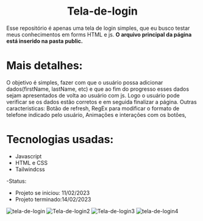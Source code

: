 <h1 align='center'>Tela-de-login</h1>

Esse repositório é apenas uma tela de login simples, que eu busco testar meus conhecimentos em forms HTML e js.
<b>O arquivo principal da página está inserido na pasta public.</b>

# Mais detalhes:
O objetivo é simples, fazer com que o usuário possa adicionar dados(firstName, lastName, etc) e que ao fim do progresso esses dados sejam apresentados de volta ao usuário com js. Logo o usuário pode verificar se os dados estão corretos e em seguida finalizar a página.
Outras caracteristicas:
 Botão de refresh,
 RegEx para modificar o formato de telefone indicado pelo usuário,
 Animações e interações com os botões,

# Tecnologias usadas:
<ul>
<li>Javascript</li>
<li>HTML e CSS</li>
<li>Tailwindcss</li>
</ul>
-Status:
<ul>
<li>Projeto se iniciou: 11/02/2023</li>
<li>Projeto terminado:14/02/2023</li>
</ul>

![tela-de-login](https://user-images.githubusercontent.com/115052701/218847635-fafe5c5d-52be-4ed2-a8f9-77a2de32de4b.PNG)
![Tela-de-login2](https://user-images.githubusercontent.com/115052701/218847843-1398e3a7-daf2-4a68-8d46-93e663481aec.PNG)
![Tela-de-login3](https://user-images.githubusercontent.com/115052701/218849730-4f3d7261-4d20-49f5-9ad9-07630197c773.PNG)
![tela-de-login4](https://user-images.githubusercontent.com/115052701/218849825-af1397cd-6c48-498e-bbe6-184376405f16.PNG)
